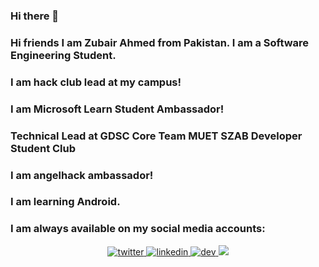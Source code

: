 ### Hi there 👋
### Hi friends I am Zubair Ahmed from Pakistan. I am a Software Engineering Student.
### I am hack club lead at my campus!
### I am Microsoft Learn Student Ambassador!
### Technical Lead at GDSC Core Team MUET SZAB Developer Student Club
### I am angelhack ambassador!
### I am learning Android.
### I am always available on my social media accounts:
<div align="center">
<a href="https://twitter.com/Zubair24140407" target="_blank">
<img src=https://img.shields.io/badge/twitter-%2300acee.svg?&style=for-the-badge&logo=twitter&logoColor=white alt=twitter />
</a>
<a href="https://www.linkedin.com/in/zubair-ahmed-khushk-1092471a6" target="_blank">
<img src=https://img.shields.io/badge/linkedin-%231E77B5.svg?&style=for-the-badge&logo=linkedin&logoColor=white alt=linkedin  />
</a>  
  <a href="https://dev.to/zubair12/">
   <img src=https://img.shields.io/badge/dev-%2324292e.svg?&style=for-the-badge&logo=dev&logoColor=white alt=dev />
   <img src="https://dev.to/social_previews/user/491290.png">
  </a>
</div> 

